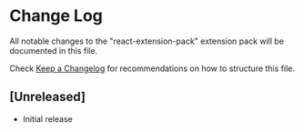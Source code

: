 # Change Log
All notable changes to the "react-extension-pack" extension pack will be documented in this file.

Check [Keep a Changelog](http://keepachangelog.com/) for recommendations on how to structure this file.

## [Unreleased]
- Initial release
